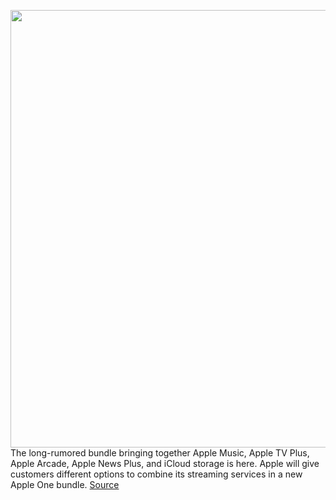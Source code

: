 <img src='https://cdn.vox-cdn.com/thumbor/kTpNKnajZAvc2QRYost_owNwtWc=/0x0:1668x930/1200x800/filters:focal(701x332:967x598)/cdn.vox-cdn.com/uploads/chorus_image/image/67410377/Screen_Shot_2020_09_15_at_1.37.26_PM.0.png' width='700px' /><br/>
The long-rumored bundle bringing together Apple Music, Apple TV Plus, Apple Arcade, Apple News Plus, and iCloud storage is here. Apple will give customers different options to combine its streaming services in a new Apple One bundle.
<a href='https://www.theverge.com/2020/9/15/21433205/apple-one-subscription-bundle-price-music-tv-plus-arcade-icloud'> Source <a/>